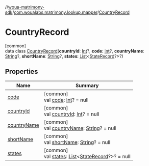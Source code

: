 //[woua-matrimony-sdk](../../../index.md)/[com.woualabs.matrimony.lookup.mapper](../index.md)/[CountryRecord](index.md)

# CountryRecord

[common]\
data class [CountryRecord](index.md)(**countryId**: [Int](https://kotlinlang.org/api/latest/jvm/stdlib/kotlin/-int/index.html)?, **code**: [Int](https://kotlinlang.org/api/latest/jvm/stdlib/kotlin/-int/index.html)?, **countryName**: [String](https://kotlinlang.org/api/latest/jvm/stdlib/kotlin/-string/index.html)?, **shortName**: [String](https://kotlinlang.org/api/latest/jvm/stdlib/kotlin/-string/index.html)?, **states**: [List](https://kotlinlang.org/api/latest/jvm/stdlib/kotlin.collections/-list/index.html)<[StateRecord](../-state-record/index.md)?>?)

## Properties

| Name | Summary |
|---|---|
| [code](code.md) | [common]<br>val [code](code.md): [Int](https://kotlinlang.org/api/latest/jvm/stdlib/kotlin/-int/index.html)? = null |
| [countryId](country-id.md) | [common]<br>val [countryId](country-id.md): [Int](https://kotlinlang.org/api/latest/jvm/stdlib/kotlin/-int/index.html)? = null |
| [countryName](country-name.md) | [common]<br>val [countryName](country-name.md): [String](https://kotlinlang.org/api/latest/jvm/stdlib/kotlin/-string/index.html)? = null |
| [shortName](short-name.md) | [common]<br>val [shortName](short-name.md): [String](https://kotlinlang.org/api/latest/jvm/stdlib/kotlin/-string/index.html)? = null |
| [states](states.md) | [common]<br>val [states](states.md): [List](https://kotlinlang.org/api/latest/jvm/stdlib/kotlin.collections/-list/index.html)<[StateRecord](../-state-record/index.md)?>? = null |
